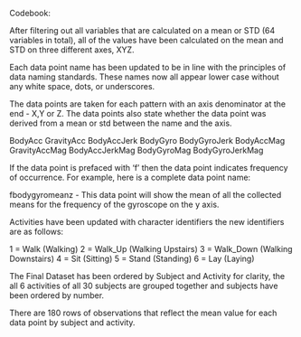 Codebook: 

After filtering out all variables that are calculated on a mean or STD (64 variables in total), all of the values have been calculated on the 
mean and STD on three different axes, XYZ. 

Each data point name has been updated to be in line with the principles of data naming standards. These names now all appear lower case without any white space, dots, or underscores. 

The data points are taken for each pattern with an axis denominator at the end - X,Y or Z. The data points also state whether the data point was derived from a mean or std between the name and the axis. 

BodyAcc
GravityAcc
BodyAccJerk
BodyGyro
BodyGyroJerk
BodyAccMag
GravityAccMag
BodyAccJerkMag
BodyGyroMag
BodyGyroJerkMag

If the data point is prefaced with ‘f’ then the data point indicates frequency of occurrence. For example, here is a complete data point name: 

fbodygyromeanz - This data point will show the mean of all the collected means for the frequency of the gyroscope on the y axis. 

Activities have been updated with character identifiers the new identifiers are as follows:

1 = Walk (Walking)
2 = Walk_Up (Walking Upstairs)
3 = Walk_Down (Walking Downstairs)
4 = Sit (Sitting)
5 = Stand (Standing)
6 = Lay (Laying)


The Final Dataset has been ordered by Subject and Activity for clarity, the all 6 activities of all 30 subjects are grouped together and subjects have been ordered by number. 

There are 180 rows of observations that reflect the mean value for each data point by subject and activity.
